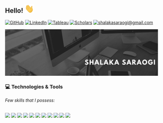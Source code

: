 ## Hello! <img src="https://raw.githubusercontent.com/shalakasaraogi/shalakasaraogi/master/wave.gif" width="30px">

<p>
     <a href="https://github.com/shalakasaraogi"><img src="https://img.shields.io/badge/GitHub--_.svg?style=social&logo=github" alt="GitHub"></a>
     <a href="https://www.linkedin.com/in/shalaka-saraogi"><img src="https://img.shields.io/badge/LinkedIn--_.svg?style=social&logo=linkedin" alt="LinkedIn"></a>
     <a href="https://public.tableau.com/profile/vizze.ss"><img src="https://img.shields.io/badge/Tableau Public--_.svg?style=social&logo=tableau" alt= "Tableau"></a>   
     <a href="#" target="_blank"> <img src="https://img.shields.io/badge/Scholar--_.svg?style=social&logo=google-scholar" alt="Scholars"></a>
     <a href="mailto:shalakasaraogi@gmail.com"><img src="https://img.shields.io/badge/Gmail--_.svg?style=social&logo=gmail" title="shalakasaraogi@gmail.com"></a>
</p>

![Header](https://raw.githubusercontent.com/shalakasaraogi/shalakasaraogi/master/header.jpg "Header")

### :computer: Technologies & Tools  

###### Few skills that I possess:  

![](https://img.shields.io/badge/Code-Python-informational?style=flat&logo=python&logoColor=white&color=5ea4e7)
![](https://img.shields.io/badge/Code-R-informational?style=flat&logo=RStudio&logoColor=white&color=5ea4e7)
![](https://img.shields.io/badge/Code&nbsp;|&nbsp;Database-MS&nbsp;SQL-informational?style=flat&logo=Mysql&logoColor=white&color=5ea4e7)
![](https://img.shields.io/badge/Code-MATLAB-informational?style=flat&logo=MathWorks&logoColor=white&color=5ea4e7)
![](https://img.shields.io/badge/Editor-IntelliJ_IDEA-informational?style=flat&logo=intellij-idea&logoColor=white&color=5ea4e7)
![](https://img.shields.io/badge/Visualization&nbsp;Tools-Tableau-informational?style=flat&logo=Tableau&logoColor=white&color=5ea4e7)
![](https://img.shields.io/badge/Tools-Jupyter&nbsp;Notebook-informational?style=flat&logo=Jupyter&logoColor=white&color=5ea4e7)
![](https://img.shields.io/badge/Tools-RStudio-informational?style=flat&logo=RStudio&logoColor=white&color=5ea4e7)
![](https://img.shields.io/badge/Tools-GitHub-informational?style=flat&logo=GitHub&logoColor=white&color=5ea4e7)
![](https://img.shields.io/badge/Tools-MS&nbsp;SQL&nbsp;Server&nbsp;Managemant&nbsp;Studio-informational?style=flat&logo=Mysql&logoColor=white&color=5ea4e7)
![](https://img.shields.io/badge/Tools-MS&nbsp;Office&nbsp;Suite-informational?style=flat&logo=Microsoft&logoColor=white&color=5ea4e7)

<!--
**shalakasaraogi/shalakasaraogi** is a ✨ _special_ ✨ repository because its `README.md` (this file) appears on your GitHub profile.

Here are some ideas to get you started:

- 🔭 I’m currently working on ...
- 🌱 I’m currently learning ...
- 👯 I’m looking to collaborate on ...
- 🤔 I’m looking for help with ...
- 💬 Ask me about ...
- 📫 How to reach me: ...
- 😄 Pronouns: ...
- ⚡ Fun fact: ...
-->
